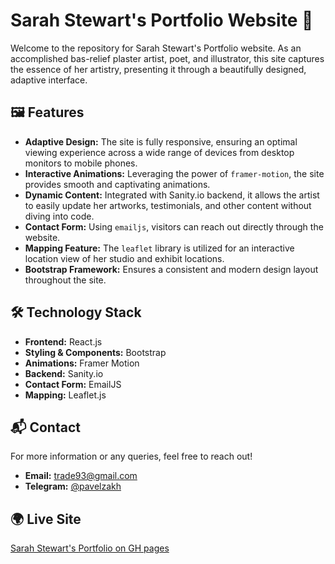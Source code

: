 # Sarah Stewart's Portfolio Website 🎨

Welcome to the repository for Sarah Stewart's Portfolio website. As an accomplished bas-relief plaster artist, poet, and illustrator, this site captures the essence of her artistry, presenting it through a beautifully designed, adaptive interface.

## 🖼 Features

- **Adaptive Design:** The site is fully responsive, ensuring an optimal viewing experience across a wide range of devices from desktop monitors to mobile phones.
- **Interactive Animations:** Leveraging the power of `framer-motion`, the site provides smooth and captivating animations.
- **Dynamic Content:** Integrated with Sanity.io backend, it allows the artist to easily update her artworks, testimonials, and other content without diving into code.
- **Contact Form:** Using `emailjs`, visitors can reach out directly through the website.
- **Mapping Feature:** The `leaflet` library is utilized for an interactive location view of her studio and exhibit locations.
- **Bootstrap Framework:** Ensures a consistent and modern design layout throughout the site.

## 🛠 Technology Stack

- **Frontend:** React.js
- **Styling & Components:** Bootstrap
- **Animations:** Framer Motion
- **Backend:** Sanity.io
- **Contact Form:** EmailJS
- **Mapping:** Leaflet.js

## 📬 Contact

For more information or any queries, feel free to reach out!

- **Email:** [trade93@gmail.com](mailto:trade93@gmail.com)
- **Telegram:** [@pavelzakh](https://t.me/pavelzakh)

## 🌍 Live Site

[Sarah Stewart's Portfolio on GH pages](https://frontend-guy.github.io/sarah-stewart/)
